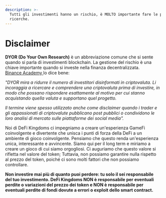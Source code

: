 ```yaml
---
description: >-
  Tutti gli investimenti hanno un rischio, è MOLTO importante fare le proprie
  ricerche.
---
```


# Disclaimer

**DYOR (Do Your Own Research)** è un abbreviazione comune che si sente quando si parla di investimenti blockchain. La gestione del rischio è una chiave importante quando si investe nella finanza decentralizzata.\
[Binance Academy ](https://academy.binance.com/it/glossary/do-your-own-research)lo dice bene:

_"DYOR mira a ridurre il numero di investitori disinformati in criptovaluta. Li incoraggia a ricercare e comprendere una criptovaluta prima di investire, in modo che possano rispondere esattamente al motivo per cui stanno acquistando quella valuta e supportano quel progetto._

_Il termine viene spesso utilizzato anche come disclaimer quando i trader e gli appassionati di criptovalute pubblicano post pubblici o condividono le loro analisi di mercato sulle piattaforme dei social media"._

Noi di DeFi Kingdoms ci impegniamo a creare un'esperienza GameFi coinvolgente e divertente che unisca i punti di forza della DeFi a un ambiente di gioco coinvolgente. Pensiamo che questo renda un'esperienza unica, interessante e avvincente. Siamo qui per il long term e miriamo a creare un gioco di cui siamo orgogliosi. Ci auguriamo che questo valore si rifletta nel valore del token; Tuttavia, non possiamo garantire nulla rispetto al prezzo del token, poiché ci sono molti fattori che non possiamo controllare.

**Non investire mai più di quanto puoi perdere: tu solo il sei responsabile del tuo investimento. DeFi Kingdoms NON è responsabile per eventuali perdite o variazioni del prezzo dei token e NON è responsabile per eventuali perdite di fondi dovute a errori o exploit dello smart contract.**
